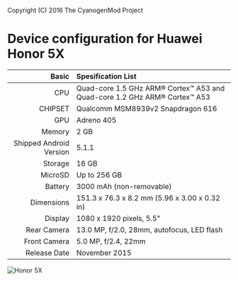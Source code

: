 Copyright (C) 2016 The CyanogenMod Project

Device configuration for Huawei Honor 5X 
========================================

Basic   | Spesification List
-------:|:-------------------------
CPU     | Quad-core 1.5 GHz ARM® Cortex™ A53 and Quad-core 1.2 GHz ARM® Cortex™ A53
CHIPSET | Qualcomm MSM8939v2 Snapdragon 616
GPU     | Adreno 405
Memory  | 2 GB 
Shipped Android Version | 5.1.1
Storage | 16 GB
MicroSD | Up to 256 GB
Battery | 3000 mAh (non-removable)
Dimensions | 151.3 x 76.3 x 8.2 mm (5.96 x 3.00 x 0.32 in)
Display | 1080 x 1920 pixels, 5.5"
Rear Camera  | 13.0 MP, f/2.0, 28mm, autofocus, LED flash
Front Camera | 5.0 MP, f/2.4, 22mm
Release Date | November 2015

![Honor 5X](http://cdn2.gsmarena.com/vv/pics/huawei/huawei-honor-5x-0.jpg "Honor 5X")
